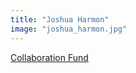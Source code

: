```yaml
---
title: "Joshua Harmon"
image: "joshua_harmon.jpg"
---
```


[Collaboration Fund](/programs/collaboration-fund)
